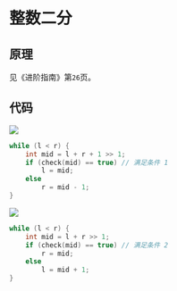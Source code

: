 # 整数二分

## 原理

见《进阶指南》第`26`页。

## 代码

![](/algorithm-blog/img/0002.bmp)

```cpp
while (l < r) {
    int mid = l + r + 1 >> 1;
    if (check(mid) == true) // 满足条件 1
        l = mid;
    else
        r = mid - 1;
}
```

![](/algorithm-blog/img/0003.bmp)

```cpp
while (l < r) {
    int mid = l + r >> 1;
    if (check(mid) == true) // 满足条件 2
        r = mid;
    else
        l = mid + 1;
}
```
